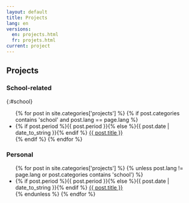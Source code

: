 ```yaml
---
layout: default
title: Projects
lang: en
versions:
  en: projects.html
  fr: projets.html
current: project
---
```


Projects
--------

### School-related
{:#school}

<ul class="posts">
{% for post in site.categories['projects'] %}
{% if post.categories contains 'school' and post.lang == page.lang %}
<li><span class="margin meta time">{% if post.period %}{{ post.period }}{% else %}{{ post.date | date_to_string }}{% endif %}</span>
<a href="{{ post.url }}">{{ post.title }}</a></li>
{% endif %}
{% endfor %}
</ul>

### Personal

<ul class="posts">
{% for post in site.categories['projects'] %}
{% unless post.lang != page.lang or post.categories contains 'school') %}
<li><span class="margin meta time">{% if post.period %}{{ post.period }}{% else %}{{ post.date | date_to_string }}{% endif %}</span>
<a href="{{ post.url }}">{{ post.title }}</a></li>
{% endunless %}
{% endfor %}
</ul>

